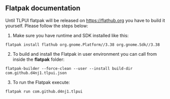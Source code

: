 ## Flatpak documentation

Until TLPUI flatpak will be released on https://flathub.org you have to build it yourself. Please follow the steps below:

1. Make sure you have runtime and SDK installed like this:

  `flatpak install flathub org.gnome.Platform//3.38 org.gnome.Sdk//3.38`

2. To build and install the Flatpak in user environment you can call from inside the **flatpak** folder:

  `flatpak-builder --force-clean --user --install build-dir com.github.d4nj1.tlpui.json`

3. To run the Flatpak execute:

  `flatpak run com.github.d4nj1.tlpui`
